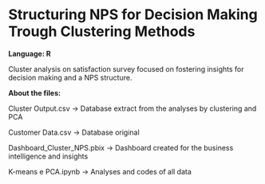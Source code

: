 # Structuring NPS for Decision Making Trough Clustering Methods

**Language: R**

Cluster analysis on satisfaction survey focused on fostering insights for decision making and a NPS structure.


**About the files:**

Cluster Output.csv -> Database extract from the analyses by clustering and PCA

Customer Data.csv -> Database original

Dashboard_Cluster_NPS.pbix -> Dashboard created for the business intelligence and insights

K-means e PCA.ipynb -> Analyses and codes of all data
